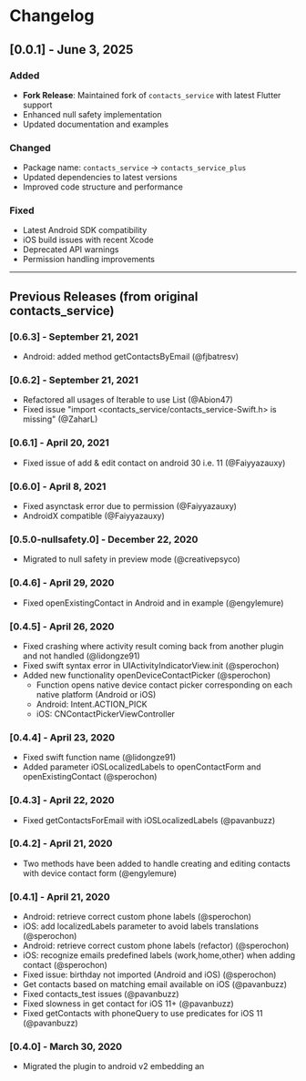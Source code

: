 # Changelog

## [0.0.1] - June 3, 2025

### Added
- **Fork Release**: Maintained fork of `contacts_service` with latest Flutter support
- Enhanced null safety implementation
- Updated documentation and examples

### Changed
- Package name: `contacts_service` → `contacts_service_plus`
- Updated dependencies to latest versions
- Improved code structure and performance

### Fixed
- Latest Android SDK compatibility
- iOS build issues with recent Xcode
- Deprecated API warnings
- Permission handling improvements
---

## Previous Releases (from original contacts_service)

### [0.6.3] - September 21, 2021
- Android: added method getContactsByEmail (@fjbatresv)

### [0.6.2] - September 21, 2021
- Refactored all usages of Iterable to use List (@Abion47)
- Fixed issue "import <contacts_service/contacts_service-Swift.h> is missing" (@ZaharL)

### [0.6.1] - April 20, 2021
- Fixed issue of add & edit contact on android 30 i.e. 11 (@Faiyyazauxy)

### [0.6.0] - April 8, 2021
- Fixed asynctask error due to permission (@Faiyyazauxy)
- AndroidX compatible (@Faiyyazauxy)

### [0.5.0-nullsafety.0] - December 22, 2020
- Migrated to null safety in preview mode (@creativepsyco)

### [0.4.6] - April 29, 2020
- Fixed openExistingContact in Android and in example (@engylemure)

### [0.4.5] - April 26, 2020
- Fixed crashing where activity result coming back from another plugin and not handled (@lidongze91)
- Fixed swift syntax error in UIActivityIndicatorView.init (@sperochon)
- Added new functionality openDeviceContactPicker (@sperochon)
  - Function opens native device contact picker corresponding on each native platform (Android or iOS)
  - Android: Intent.ACTION_PICK
  - iOS: CNContactPickerViewController

### [0.4.4] - April 23, 2020
- Fixed swift function name (@lidongze91)
- Added parameter iOSLocalizedLabels to openContactForm and openExistingContact (@sperochon)

### [0.4.3] - April 22, 2020
- Fixed getContactsForEmail with iOSLocalizedLabels (@pavanbuzz)

### [0.4.2] - April 21, 2020
- Two methods have been added to handle creating and editing contacts with device contact form (@engylemure)

### [0.4.1] - April 21, 2020
- Android: retrieve correct custom phone labels (@sperochon)
- iOS: add localizedLabels parameter to avoid labels translations (@sperochon)
- Android: retrieve correct custom phone labels (refactor) (@sperochon)
- iOS: recognize emails predefined labels (work,home,other) when adding contact (@sperochon)
- Fixed issue: birthday not imported (Android and iOS) (@sperochon)
- Get contacts based on matching email available on iOS (@pavanbuzz)
- Fixed contacts_test issues (@pavanbuzz)
- Fixed slowness in get contact for iOS 11+ (@pavanbuzz)
- Fixed getContacts with phoneQuery to use predicates for iOS 11 (@pavanbuzz)

### [0.4.0] - March 30, 2020
- Migrated the plugin to android v2 embedding an